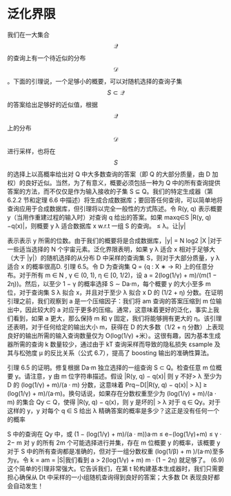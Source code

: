 # 泛化界限

我们在一大集合$$\mathcal{Q}$$的查询上有一个待近似的分布$$\mathcal{D}$$。下面的引理说，一个足够小的概要，可以对随机选择的查询子集$$S \subset \mathcal{Q}$$的答案给出足够好的近似值，根据$$\mathcal{Q}$$上的分布$$\mathcal{D}$$进行采样，也将在$$S$$的选择上以高概率给出对 Q 中大多数查询的答案（即 Q 的大部分质量，由 D 加权）的良好近似。当然，为了有意义，概要必须包括一种为 Q 中的所有查询提供答案的方法，而不仅仅是作为输入接收的子集 S ⊆ Q。我们的特定生成器（第 6.2.2 节和定理 6.6 中描述）将生成合成数据库；要回答任何查询，可以简单地将查询应用于合成数据库，但引理将以完全一般性的方式陈述。令 R(y, q) 表示概要 y（当用作重建过程的输入时）对查询 q 给出的答案。如果 maxq∈S |R(y, q)−q(x)|，则概要 y λ 适合数据库 x w.r.t 一组 S 的查询。 ≤ λ。让|y|


表示表示 y 所需的位数。由于我们的概要将是合成数据库，|y| = N log2 |X |对于一些适当选择的 N 个宇宙元素。泛化界限表明，如果 y λ 适合 x 相对于足够大（大于 |y|）的随机选择的从分布 D 中采样的查询集 S，则对于大部分质量，y λ 适合 x 的概率很高D. 引理 6.5。令 D 为查询集 Q = {q : X ∗ → R} 上的任意分布。对于所有 m ∈ N , γ ∈ (0, 1), η ∈ [0, 1/2)，设 a = 2(log(1/γ) + m)/(m(1 − 2η))。然后，以至少 1 − γ 的概率选择 S ∼ Da·m，每个概要 y 的大小至多 m 位，对于查询集 S λ 拟合 x，并且对于至少 λ 拟合 x D 的 (1/2 + η) 分数。在证明引理之前，我们观察到 a 是一个压缩因子：我们将 am 查询的答案压缩到 m 位输出中，因此较大的 a 对应于更多的压缩。通常，这意味着更好的泛化，事实上我们看到，如果 a 更大，那么保持 m 和 γ 固定，我们将能够拥有更大的 η。该引理还表明，对于任何给定的输出大小 m，获得在 D 的大多数（1/2 + η 分数）上表现良好的输出所需的输入查询数量仅为 O(log(1/γ) +米）。这很有趣，因为基本生成器所需的查询 k 数量较少，通过由于 kT 查询采样而导致的隐私损失 εsample 及其与松弛度 μ 的反比关系（公式 6.7），提高了 boosting 输出的准确性算法。

引理 6.5 的证明。修复根据 Da·m 独立选择的一组查询 S ⊂ Q。检查任意 m 位概要 y。请注意，y 由 m 位字符串描述。假设 |R(y, q) − q(x)| 则 y 不好> λ 至少为 D 的 (log(1/γ) + m)/(a · m) 分数，这意味着 Prq∼D[|R(y, q) − q(x)| > λ] ≥ (log(1/γ) + m)/(a·m)。换句话说，如果存在分数权重至少为 (log(1/γ) + m)/(a · m) 的集合 Qy ⊂ Q，使得 |R(y, q) − q(x)，则 y 是坏的| > λ 对于 q ∈ Qy。对于这样的 y，y 对每个 q ∈ S 给出 λ 精确答案的概率是多少？这正是没有任何一个的概率

S 中的查询在 Qy 中，或 (1 − (log(1/γ) + m)/(a · m))a·m ≤ e−(log(1/γ)+m) ≤ γ · 2− m 对 y 的所有 2m 个可能选择进行并集，存在 m 位概要 y 的概率，该概要 y 对于 S 中的所有查询都是准确的，但对于一组分数权重 (log(1/β) + m )/(a·m)至多为γ。令 k = am = |S|我们看到 a > 2(log(1/γ) + m) m · (1 − 2η) 就足够了。 (6.9) 这个简单的引理非常强大。它告诉我们，在第 t 轮构建基本生成器时，我们只需要担心确保从 Dt 中采样的一小组随机查询得到良好的答案；大多数 Dt 表现良好都会自动发生！
